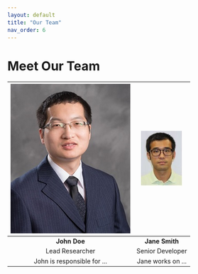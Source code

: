 ```yaml
---
layout: default
title: "Our Team"
nav_order: 6
---
```


# Meet Our Team

| ![John Doe](media/dapeng1.jpg) | ![Jane Smith](media/Shenglin.jpg) |
|:--:|:--:|
| **John Doe** | **Jane Smith** |
| Lead Researcher | Senior Developer |
| John is responsible for ... | Jane works on ... |
